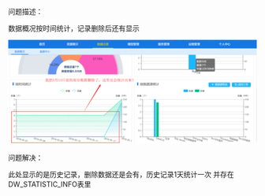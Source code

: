 问题描述：

数据概况按时间统计，记录删除后还有显示

![](picture/17.png)

问题解决：

此处显示的是历史记录，删除数据还是会有，历史记录1天统计一次
并存在DW_STATISTIC_INFO表里



